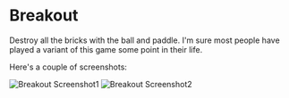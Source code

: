 # Breakout

Destroy all the bricks with the ball and paddle. I'm sure most people have
played a variant of this game some point in their life.

Here's a couple of screenshots:

![Breakout Screenshot1](http://dl.dropbox.com/u/1030/breakout1.png "Breakout")
![Breakout Screenshot2](http://dl.dropbox.com/u/1030/breakout2.png "Breakout")
